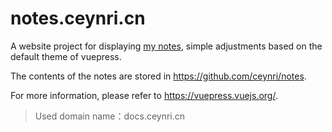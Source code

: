 # notes.ceynri.cn

A website project for displaying [my notes](https://github.com/ceynri/notes), simple adjustments based on the default theme of vuepress.

The contents of the notes are stored in <https://github.com/ceynri/notes>.

For more information, please refer to <https://vuepress.vuejs.org/>.

> Used domain name：docs.ceynri.cn
